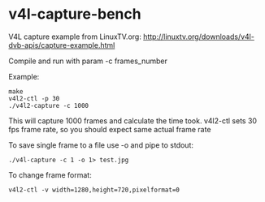 # v4l-capture-bench

V4L capture example from LinuxTV.org: http://linuxtv.org/downloads/v4l-dvb-apis/capture-example.html

Compile and run with param -c frames_number

Example:
```
make
v4l2-ctl -p 30
./v4l2-capture -c 1000
```
This will capture 1000 frames and calculate the time took. v4l2-ctl sets 30 fps frame rate, so you should expect same actual frame rate

To save single frame to a file use -o and pipe to stdout:
```
./v4l-capture -c 1 -o 1> test.jpg
```
To change frame format:
```
v4l2-ctl -v width=1280,height=720,pixelformat=0
```
